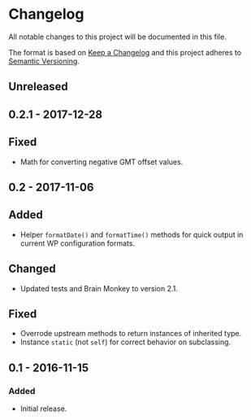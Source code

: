 # Changelog
All notable changes to this project will be documented in this file.

The format is based on [Keep a Changelog](http://keepachangelog.com/en/1.0.0/)
and this project adheres to [Semantic Versioning](http://semver.org/spec/v2.0.0.html).

## Unreleased

## 0.2.1 - 2017-12-28

## Fixed
- Math for converting negative GMT offset values. 

## 0.2 - 2017-11-06

## Added
- Helper `formatDate()` and `formatTime()` methods for quick output in current WP configuration formats. 

## Changed
- Updated tests and Brain Monkey to version 2.1.

## Fixed
- Overrode upstream methods to return instances of inherited type.
- Instance `static` (not `self`) for correct behavior on subclassing.

## 0.1 - 2016-11-15

### Added
- Initial release.